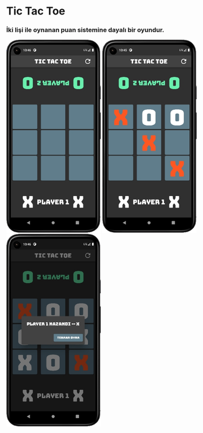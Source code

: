 # Tic Tac Toe 

### İki lişi ile oynanan puan sistemine dayalı bir oyundur.

<p >
<img src="https://github.com/furkanayyildiz55/tic_tac_toe/blob/master/image1.jpg" width="250">
<img src="https://github.com/furkanayyildiz55/tic_tac_toe/blob/master/image3.jpg" width="250"> 
<img src="https://github.com/furkanayyildiz55/tic_tac_toe/blob/master/image2.jpg" width="250"> 
</p>
